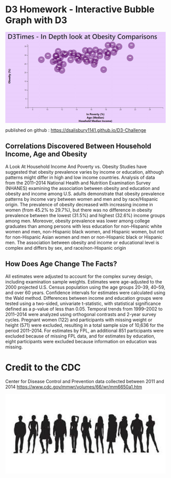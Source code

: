 # D3 Homework - Interactive Bubble Graph with D3 

<img align="center" src="https://github.com/dsalisbury1141/D3-Challenge/blob/master/Images/circleGraph.PNG" width="800">

published on github : https://dsalisbury1141.github.io/D3-Challenge
## Correlations Discovered Between Household Income, Age and Obesity

A Look At Household Income And Poverty vs. Obesity
Studies have suggested that obesity prevalence varies by income or education, although patterns might differ in high and low income countries. Analysis of data from the 2011–2014 National Health and Nutrition Examination Survey (NHANES) examining the association between obesity and education and obesity and income among U.S. adults demonstrate that obesity prevalence patterns by income vary between women and men and by race/Hispanic origin. The prevalence of obesity decreased with increasing income in women (from 45.2% to 29.7%), but there was no difference in obesity prevalence between the lowest (31.5%) and highest (32.6%) income groups among men. Moreover, obesity prevalence was lower among college graduates than among persons with less education for non-Hispanic white women and men, non-Hispanic black women, and Hispanic women, but not for non-Hispanic Asian women and men or non-Hispanic black or Hispanic men. The association between obesity and income or educational level is complex and differs by sex, and race/non-Hispanic origin

## How Does Age Change The Facts?
All estimates were adjusted to account for the complex survey design, including examination sample weights. Estimates were age-adjusted to the 2000 projected U.S. Census population using the age groups 20–39, 40–59, and over 60 years. Confidence intervals for estimates were calculated using the Wald method. Differences between income and education groups were tested using a two-sided, univariate t-statistic, with statistical significance defined as a p-value of less than 0.05. Temporal trends from 1999–2002 to 2011–2014 were analyzed using orthogonal contrasts and 2-year survey cycles. Pregnant women (122) and participants with missing weight or height (571) were excluded, resulting in a total sample size of 10,636 for the period 2011–2014. For estimates by FPL, an additional 851 participants were excluded because of missing FPL data, and for estimates by education, eight participants were excluded because information on education was missing.

# Credit to the CDC 
Center for Disease Control and Prevention data collected between 2011 and 2014 https://www.cdc.gov/mmwr/volumes/66/wr/mm6650a1.htm

<img img align="center" src="https://github.com/dsalisbury1141/D3-Challenge/blob/master/Images/people.jpg" width="600">

